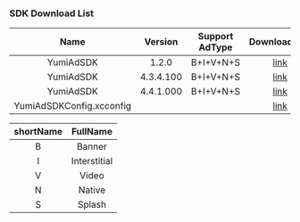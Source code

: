 ### SDK Download List 

|              Name               | Version | Support AdType |               DownloadLink               | Note |
| :-----------------------------: | :-----: | :------------: | :--------------------------------------: | :--: |
|        YumiAdSDK         |  1.2.0  |   B+I+V+N+S    | [link](https://adsdk.yumimobi.com/iOS/YumiAdSDK/1.2.0_20000.tar.bz2) |      |
|        YumiAdSDK         |  4.3.4.100  |   B+I+V+N+S    | [link](https://adsdk.yumimobi.com/iOS/YumiAdSDK/4.3.4.100_2019111503.tar.bz2) |      |
| YumiAdSDK | 4.4.1.000 | B+I+V+N+S | [link](https://adsdk.yumimobi.com/iOS/YumiAdSDK/4.4.1.000_2019120401.tar.bz2) |      |
| YumiAdSDKConfig.xcconfig |         |                | [link](https://adsdk.yumimobi.com/iOS/Archived/YumiMediationSDKConfig.xcconfig) |      |



| shortName |   FullName   |
| :-------: | :----------: |
|     B     |    Banner    |
|     I     | Interstitial |
|     V     |    Video     |
|     N     |    Native    |
|     S     |    Splash    |

